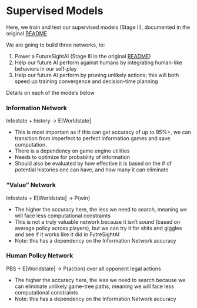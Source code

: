 # Supervised Models
Here, we train and test our supervised models (Stage II), documented in the original [README](../../README.md)

We are going to build three networks, to:
1. Power a FutureSightAI (Stage III in the original [README](../../README.md))
2. Help our future AI perform against humans by integrating human-like behaviors in our self-play
3. Help our future AI perform by pruning unlikely actions; this will both speed up training convergence and decision-time planning

Details on each of the models below

### **Information Network**
Infostate + history → E[Worldstate]
- This is most important as if this can get accuracy of up to 95%+, we can transition from imperfect to perfect information games and save computation.
- There is a dependency on game engine utilities
- Needs to optimize for probability of information
- Should also be evaluated by how effective it is based on the # of potential histories one can have, and how many it can eliminate

### **“Value” Network**

Infostate + E[Worldstate] → P(win)
- The higher the accuracy here, the less we need to search, meaning we will face less computational constraints
- This is not a truly valuable network because it isn’t sound (based on average policy across players), but we can try it for shits and giggles and see if it works like it did in FutreSightAI
- Note: this has a dependency on the Information Network accuracy


### **Human Policy Network**
PBS + E[Worldstate] → P(action) over all opponent legal actions
- The higher the accuracy here, the less we need to search because we can eliminate unlikely game-tree paths, meaning we will face less computational constraints
- Note: this has a dependency on the Information Network accuracy

